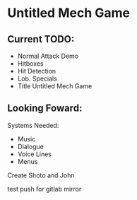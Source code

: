 # Untitled Mech Game

## Current TODO:
- Normal Attack Demo
- Hitboxes
- Hit Detection
- Lob. Specials
- Title Untitled Mech Game

## Looking Foward:

Systems Needed:
- Music
- Dialogue
- Voice Lines
- Menus

Create Shoto and John

test push for gitlab mirror
